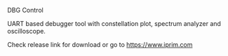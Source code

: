 DBG Control

UART based debugger tool with constellation plot, spectrum analyzer and oscilloscope.

Check release link for download or go to https://www.iprim.com

